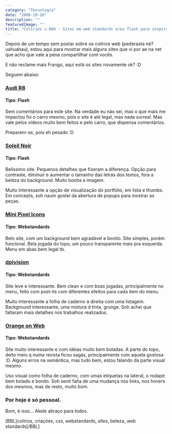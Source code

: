 ```yaml
---
category: "Tecnologia"
date: "2006-10-20"
description: ""
featuredImage: ""
title: "Colírios v.004 - Sites em web standards e/ou flash para inspiração!"
---
```


Depois de um tempo sem postar sobre os colírios web (pederasta né? uahuahau), estou aqui para mostrar mais alguns sites que vi por ae na net que acho que vale a pena compartilhar com vocês.

E não reclame mais Frango, aqui está os sites novamente ok? :D

Seguem abaixo:

### [Audi R8](http://microsites.audi.com/audir8/html/index.php?lang=en "Ver o site do Audi R8")

#### Tipo: Flash

Sem comentários para este site. Na verdade eu não sei, mas o que mais me impactou foi o carro mesmo, pois o site é até legal, mas nada surreal. Mas vale pelos vídeos muito bem feitos e pelo carro, que dispensa comentários.

Preparem-se, pois eh pesado :D

### [Soleil Noir](http://www.soleilnoir.net/ "Ver o site da Soleil Noir")

#### Tipo: Flash

Belíssimo site. Pequenos detalhes que fizeram a diferença. Opção para contraste, diminuir e aumentar o tamanho das letras dos textos, fora a beleza do background. Muito bonita a imagem.

Muito interessante a opção de visualização do portfólio, em lista e thumbs. Em concepts, soh naum gostei da abertura de popups para mostrar as peças.

### [Mini Pixel Icons](http://www.ndesign-studio.com/resources/mini-pixel-icons/ "Ver o site do Mini Pixel Icons")

#### Tipo: Webstandards

Belo site, com um background bem agradável e bonito. Site simples, porém funcional. Bela jogada do topo, um pouco transparente mais pra esquerda. Menu em abas bem legal tb.

### [dpivision](http://www.dpivision.com/ "Ver o site da dpivision")

#### Tipo: Webstandards

Site leve e interessante. Bem clean e com boas jogadas, principalmente no menu, feito com post-its com diferentes efeitos para cada item do menu.

Muito interessante a folha de caderno à direita com uma listagem. Background interessante, uma mistura d tinta, grunge. Soh achei que faltaram mais detalhes nos trabalhos realizados.

### [Orange on Web](http://orangeonweb.com/index.htm "Ver o site da Orange on Web")

#### Tipo: Webstandards

Site muito interessante e com idéias muito bem boladas. A parte do topo, deito meio q numa revista ficou sagás, principalmente com aquela gostosa :D. Alguns erros na semântica, mas tudo bem, estou falando da parte visual mesmo.

Uso visual como folha de caderno, com umas etiquetas na lateral, o rodapé bem bolado e bonito. Soh senti falta de uma mudança nos links, nos hovers dos mesmos, mas de resto, muito bom.

### Por hoje é só pessoal.

Bom, é isso... Akele abraço para todos.

\[BBL\]colírios, criações, css, webstandards, sites, beleza, web standards\[/BBL\]
